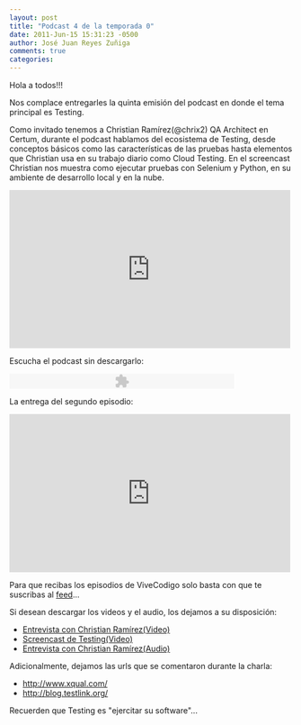 ```yaml
---
layout: post
title: "Podcast 4 de la temporada 0"
date: 2011-Jun-15 15:31:23 -0500
author: José Juan Reyes Zuñiga
comments: true
categories: 
---
```


<p>Hola a todos!!!</p>
<p>Nos complace entregarles la quinta emisión del podcast en donde el tema principal es Testing.</p>
<p>Como invitado tenemos a Christian Ramírez(@chrix2) QA Architect en Certum, durante el podcast hablamos del ecosistema de Testing, desde conceptos básicos como las características de las pruebas hasta elementos que Christian usa en su trabajo diario como Cloud Testing. En el screencast Christian nos muestra como ejecutar pruebas con Selenium y Python, en su ambiente de desarrollo local y en la nube.</p>
<p><iframe src="http://player.vimeo.com/video/25154668?color=ff9933" height="281" width="500" frameborder="0"></iframe></p>
<!-- more -->
<p>Escucha el podcast sin descargarlo:</p>
<p><object width="400" height="27" classid="clsid:d27cdb6e-ae6d-11cf-96b8-444553540000" codebase="http://download.macromedia.com/pub/shockwave/cabs/flash/swflash.cab#version=6,0,40,0"><param name="src" value="http://www.google.com/reader/ui/3523697345-audio-player.swf" /><param name="flashvars" value="audioUrl=http://s3.amazonaws.com/media.vivecodigo.org/podcast/temporada0/ViveCodigo00x04_a.mp3" /><param name="quality" value="best" /><embed width="400" height="27" type="application/x-shockwave-flash" src="http://www.google.com/reader/ui/3523697345-audio-player.swf" flashvars="audioUrl=http://s3.amazonaws.com/media.vivecodigo.org/podcast/temporada0/ViveCodigo00x04_a.mp3" quality="best" /></object></p>
<p>La entrega del segundo episodio:</p>
<p><iframe src="http://player.vimeo.com/video/25191502?title=0&amp;byline=0&amp;portrait=0&amp;color=ff9933" height="281" width="500" frameborder="0"></iframe></p>
<p>Para que recibas los episodios de ViveCodigo solo basta con que te suscribas al <a href="http://vivecodigo.org/feed.xml">feed</a>...</p>
<p>Si desean descargar los videos y el audio, los dejamos a su disposición:</p>
<ul>
<li><a href="http://s3.amazonaws.com/media.vivecodigo.org/podcast/temporada0/ViveCodigo00x04_a.mov">Entrevista con Christian Ramírez(Video)</a></li>
<li><a href="http://s3.amazonaws.com/media.vivecodigo.org/podcast/temporada0/ViveCodigo00x04_b.mov">Screencast de Testing(Video)</a></li>
<li><a href="http://s3.amazonaws.com/media.vivecodigo.org/podcast/temporada0/ViveCodigo00x04_a.mp3">Entrevista con Christian Ramírez(Audio)</a></li>
</ul>
<p>Adicionalmente, dejamos las urls que se comentaron durante la charla:</p>
<ul>
<li><a href="http://www.xqual.com/">http://www.xqual.com/</a></li>
<li><a href="http://blog.testlink.org/">http://blog.testlink.org/</a></li>
</ul>
<p>Recuerden que Testing es "ejercitar su software"...</p>
 